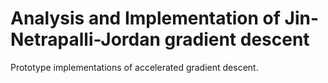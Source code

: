 # Analysis and Implementation of Jin-Netrapalli-Jordan gradient descent

Prototype implementations of accelerated gradient descent.

